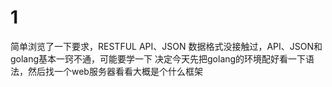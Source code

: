 # 1
简单浏览了一下要求，RESTFUL API、JSON 数据格式没接触过，API、JSON和golang基本一窍不通，可能要学一下
决定今天先把golang的环境配好看一下语法，然后找一个web服务器看看大概是个什么框架